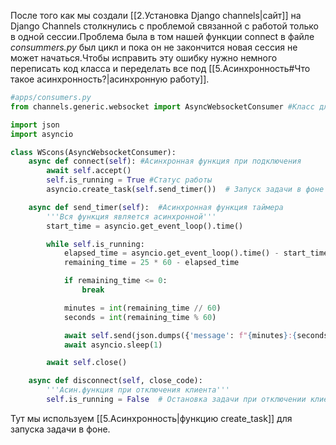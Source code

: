 После того как мы создали [[2.Установка Django channels|сайт]] на Django Channels столкнулись с проблемой связанной с работой только в одной сессии.Проблема была в том нашей функции connect в файле *consummers.py* был цикл и пока он не закончится новая сессия не может начаться.Чтобы исправить эту ошибку нужно немного переписать код класса и переделать все под [[5.Асинхронность#Что такое асинхронность?|асинхронную работу]].
```python
#apps/consumers.py
from channels.generic.websocket import AsyncWebsocketConsumer #Класс для для обработки асинхранных WS соедененний

import json
import asyncio

class WScons(AsyncWebsocketConsumer):
    async def connect(self): #Асинхронная функция при подключения
        await self.accept()
        self.is_running = True #Статус работы 
        asyncio.create_task(self.send_timer())  # Запуск задачи в фоне

    async def send_timer(self):  #Асинхронная функция таймера
        '''Вся функция является асинхронной'''
        start_time = asyncio.get_event_loop().time()

        while self.is_running:
            elapsed_time = asyncio.get_event_loop().time() - start_time
            remaining_time = 25 * 60 - elapsed_time

            if remaining_time <= 0:
                break

            minutes = int(remaining_time // 60)
            seconds = int(remaining_time % 60)

            await self.send(json.dumps({'message': f"{minutes}:{seconds}"}))
            await asyncio.sleep(1)

        await self.close()

    async def disconnect(self, close_code):
        '''Асин.функция при отключения клиента'''
        self.is_running = False  # Остановка задачи при отключении клиента
```
Тут мы используем [[5.Асинхронность|функцию create_task]] для запуска задачи в фоне. 